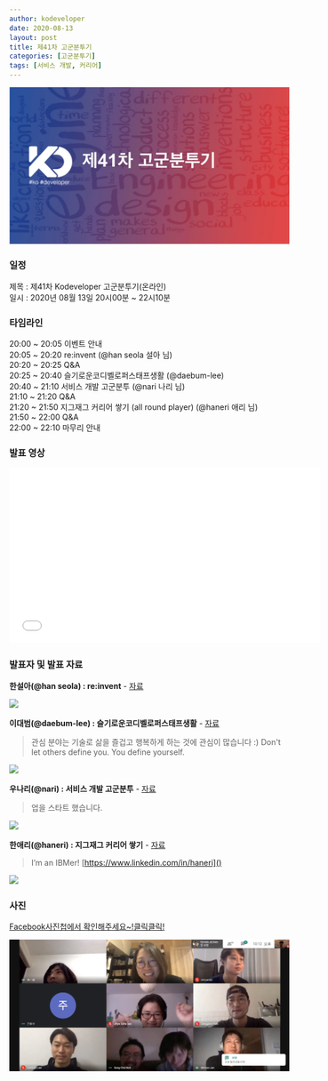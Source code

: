 ```yaml
---
author: kodeveloper
date: 2020-08-13
layout: post
title: 제41차 고군분투기
categories: [고군분투기]
tags: [서비스 개발, 커리어]
---
```


![](/img/struggle/41/struggle.jpg)

### 일정

제목 : 제41차 Kodeveloper 고군분투기(온라인)  
일시 : 2020년 08월 13일 20시00분 ~ 22시10분   

### 타임라인

20:00 ~ 20:05 이벤트 안내  
20:05 ~ 20:20 re:invent (@han seola 설아 님)  
20:20 ~ 20:25 Q&A  
20:25 ~ 20:40 슬기로운코디벨로퍼스태프생활 (@daebum-lee)  
20:40 ~ 21:10 서비스 개발 고군분투 (@nari 나리 님)  
21:10 ~ 21:20 Q&A  
21:20 ~ 21:50 지그재그 커리어 쌓기  (all round player) (@haneri 애리 님)  
21:50 ~ 22:00 Q&A  
22:00 ~ 22:10 마무리 안내  

### 발표 영상

<iframe width="560" height="315" src="TODO" frameborder="0" allow="accelerometer; autoplay; encrypted-media; gyroscope; picture-in-picture" allowfullscreen></iframe>

### 발표자 및 발표 자료

**한설아(@han seola) : re:invent** - [자료](TODO)
>

![](/img/struggle/41/hanseola.jpeg)

**이대범(@daebum-lee) : 슬기로운코디벨로퍼스태프생활** - [자료](https://docs.google.com/presentation/d/1Z059GhPz8ZEYBeT3q2kU7kZO_Kgnsf3Zx98DDkJLUw4)
> 관심 분야는 기술로 삶을 즐겁고 행복하게 하는 것에 관심이 많습니다 :) Don't let others define you. You define yourself.

![](/img/struggle/41/leedaebum.jpeg)

**우나리(@nari) : 서비스 개발 고군분투** - [자료](TODO)
> 업을 스타트 했습니다.

![](/img/struggle/41/woonari.png)

**한애리(@haneri) : 지그재그 커리어 쌓기** - [자료](TODO)
> I’m an IBMer! [https://www.linkedin.com/in/haneri]()

![](/img/struggle/41/haneri.png)

### 사진

[Facebook사진첩에서 확인해주세요~!클릭클릭!](https://www.facebook.com/media/set/?set=oa.2716305041947557&type=3)

![](/img/struggle/41/members.jpg)